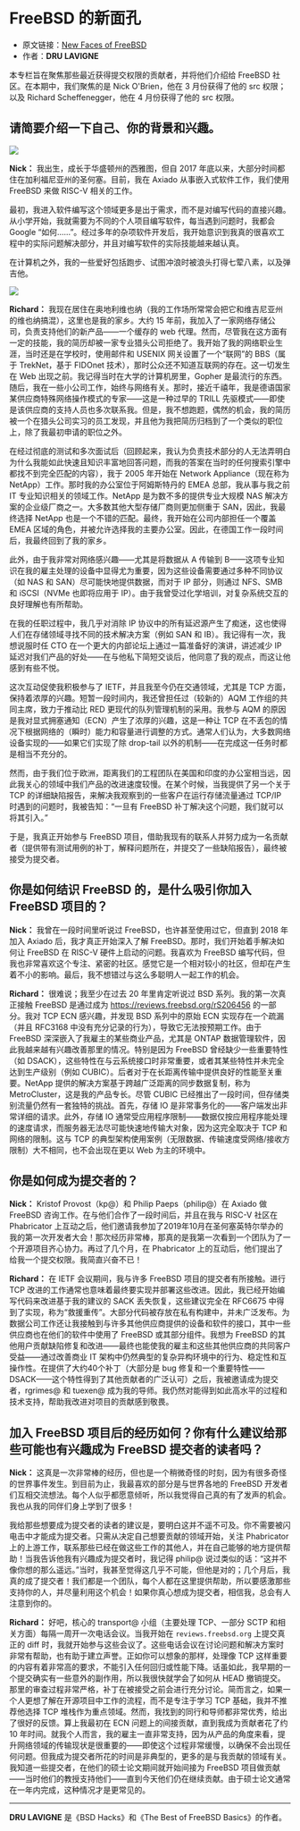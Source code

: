 # FreeBSD 的新面孔

- 原文链接：[New Faces of FreeBSD](https://freebsdfoundation.org/wp-content/uploads/2020/07/New-Faces-of-FreeBSD.pdf)
- 作者：**DRU LAVIGNE**

本专栏旨在聚焦那些最近获得提交权限的贡献者，并将他们介绍给 FreeBSD 社区。在本期中，我们聚焦的是 Nick O'Brien，他在 3 月份获得了他的 src 权限；以及 Richard Scheffenegger，他在 4 月份获得了他的 src 权限。

## 请简要介绍一下自己、你的背景和兴趣。

![](https://github.com/user-attachments/assets/1665a636-a98d-46ed-a9bb-bc868dc600bc)


**Nick：** 我出生，成长于华盛顿州的西雅图，但自 2017 年底以来，大部分时间都住在加利福尼亚州的圣何塞。目前，我在 Axiado 从事嵌入式软件工作，我们使用 FreeBSD 来做 RISC-V 相关的工作。

最初，我进入软件编写这个领域更多是出于需求，而不是对编写代码的直接兴趣。从小学开始，我就需要为不同的个人项目编写软件，每当遇到问题时，我都会 Google “如何……”。经过多年的杂项软件开发后，我开始意识到我真的很喜欢工程中的实际问题解决部分，并且对编写软件的实际技能越来越认真。

在计算机之外，我的一些爱好包括跑步、试图冲浪时被浪头打得七荤八素，以及弹吉他。

![](https://github.com/user-attachments/assets/65b6f8be-79ca-4df9-9dd4-ff5b2b9e308d)


**Richard：**  我现在居住在奥地利维也纳（我的工作场所常常会把它和维吉尼亚州的维也纳搞混），这里也是我的家乡。大约 15 年前，我加入了一家网络存储公司，负责支持他们的新产品——一个缓存的 web 代理。然而，尽管我在这方面有一定的技能，我的简历却被一家专业猎头公司拒绝了。我开始了我的网络职业生涯，当时还是在学校时，使用邮件和 USENIX 网关设置了一个“联网”的 BBS（属于 TrekNet，基于 FIDOnet 技术），那时公众还不知道互联网的存在。这一切发生在 Web 出现之前。我记得当时在大学的计算机房里，Gopher 是最流行的东西。随后，我在一些小公司工作，始终与网络有关。那时，接近千禧年，我是德语国家某供应商特殊网络操作模式的专家——这是一种过早的 TRILL 先驱模式——即使是该供应商的支持人员也多次联系我。但是，我不想跑题，偶然的机会，我的简历被一个在猎头公司实习的员工发现，并且他为我把简历归档到了一个类似的职位上，除了我最初申请的职位之外。

在经过彻底的测试和多次面试后（回顾起来，我认为负责技术部分的人无法弄明白为什么我能如此快速且知识丰富地回答问题，而我的答案在当时的任何搜索引擎中都找不到完全匹配的内容），我于 2005 年开始在 Network Appliance（现在称为 NetApp）工作。那时我的办公室位于阿姆斯特丹的 EMEA 总部，我从事与我之前 IT 专业知识相关的领域工作。NetApp 是为数不多的提供专业大规模 NAS 解决方案的企业级厂商之一。大多数其他大型存储厂商则更加侧重于 SAN，因此，我最终选择 NetApp 也是一个不错的匹配。最终，我开始在公司内部担任一个覆盖 EMEA 区域的角色，并被允许选择我的主要办公室。因此，在德国工作一段时间后，我最终回到了我的家乡。

此外，由于我非常对网络感兴趣——尤其是将数据从 A 传输到 B——这项专业知识在我的雇主处理的设备中显得尤为重要，因为这些设备需要通过多种不同协议（如 NAS 和 SAN）尽可能快地提供数据，而对于 IP 部分，则通过 NFS、SMB 和 iSCSI（NVMe 也即将应用于 IP）。由于我曾受过化学培训，对复杂系统交互的良好理解也有所帮助。

在我的任职过程中，我几乎对消除 IP 协议中的所有延迟源产生了痴迷，这也使得人们在存储领域寻找不同的技术解决方案（例如 SAN 和 IB）。我记得有一次，我想说服时任 CTO 在一个更大的内部论坛上通过一篇准备好的演讲，讲述减少 IP 延迟对我们产品的好处——在与他私下简短交谈后，他同意了我的观点，而这让他感到有些不悦。

这次互动促使我积极参与了 IETF，并且我至今仍在交通领域，尤其是 TCP 方面，保持着浓厚的兴趣。短暂一段时间内，我还曾担任过（较新的）AQM 工作组的共同主席，致力于推动比 RED 更现代的队列管理机制的采用。我参与 AQM 的原因是我对显式拥塞通知（ECN）产生了浓厚的兴趣，这是一种让 TCP 在不丢包的情况下根据网络的（瞬时）能力和容量进行调整的方式。通常人们认为，大多数网络设备实现的——如果它们实现了除 drop-tail 以外的机制——在完成这一任务时都是相当不充分的。

然而，由于我们位于欧洲，距离我们的工程团队在美国和印度的办公室相当远，因此我关心的领域中我们产品的改进速度较慢。在某个时候，当我提供了另一个关于 TCP 的详细缺陷报告，来解决我观察到的一些客户在运行存储流量通过 TCP/IP 时遇到的问题时，我被告知：“一旦有 FreeBSD 补丁解决这个问题，我们就可以将其引入。”

于是，我真正开始参与 FreeBSD 项目，借助我现有的联系人并努力成为一名贡献者（提供带有测试用例的补丁，解释问题所在，并提交了一些缺陷报告），最终被接受为提交者。

## 你是如何结识 FreeBSD 的，是什么吸引你加入 FreeBSD 项目的？

**Nick：** 我曾在一段时间里听说过 FreeBSD，也许甚至使用过它，但直到 2018 年加入 Axiado 后，我才真正开始深入了解 FreeBSD。那时，我们开始着手解决如何让 FreeBSD 在 RISC-V 硬件上启动的问题。我喜欢为 FreeBSD 编写代码，但我也非常喜欢这个专注、紧密的社区。感觉它是一个相对较小的社区，但却在产生着不小的影响。最后，我不想错过与这么多聪明人一起工作的机会。

**Richard：**  很难说；我至少在过去 20 年里肯定听说过 BSD 系列。我的第一次真正接触 FreeBSD 是通过成为 <https://reviews.freebsd.org/rS206456> 的一部分。我对 TCP ECN 感兴趣，并发现 BSD 系列中的原始 ECN 实现存在一个疏漏（并且 RFC3168 中没有充分记录的行为），导致它无法按预期工作。由于 FreeBSD 深深嵌入了我雇主的某些商业产品，尤其是 ONTAP 数据管理软件，因此我越来越有兴趣改善那里的情况。特别是因为 FreeBSD 曾经缺少一些重要特性（如 DSACK），这些特性在与云系统接口时非常重要，或者其某些特性并未完全达到生产级别（例如 CUBIC）。后者对于在长距离传输中提供良好的性能至关重要。NetApp 提供的解决方案基于跨越广泛距离的同步数据复制，称为 MetroCluster，这是我的产品专长。尽管 CUBIC 已经推出了一段时间，但存储类别流量仍然有一套独特的挑战。首先，存储 IO 是非常事务化的——客户端发出非常详细的请求。此外，存储 IO 通常受应用程序限制——数据仅按应用程序能处理的速度请求，而服务器无法尽可能快速地传输大对象，因为这完全取决于 TCP 和网络的限制。这与 TCP 的典型架构使用案例（无限数据、传输速度受网络/接收方限制）大不相同，也不会出现在更以 Web 为主的环境中。

## 你是如何成为提交者的？

**Nick：** Kristof Provost（kp@）和 Philip Paeps（philip@）在 Axiado 做 FreeBSD 咨询工作。在与他们合作了一段时间后，并且在我与 RISC-V 社区在 Phabricator 上互动之后，他们邀请我参加了2019年10月在圣何塞英特尔举办的我的第一次开发者大会！那次经历非常棒，那真的是我第一次看到一个团队为了一个开源项目齐心协力。再过了几个月，在 Phabricator 上的互动后，他们提出了给我一个提交权限。我简直兴奋不已！

**Richard：**  在 IETF 会议期间，我与许多 FreeBSD 项目的提交者有所接触。进行 TCP 改进的工作通常也意味着最终要实现并部署这些改进。因此，我已经开始编写代码来改进基于我的建议的 SACK 丢失恢复，这些建议完全在 RFC6675 中得到了实现，称为“救援重传”。大部分代码被存放在私有构建中，并未广泛发布。为数据公司工作还让我接触到与许多其他供应商提供的设备和软件的接口，其中一些供应商也在他们的软件中使用了 FreeBSD 或其部分组件。我想为 FreeBSD 的其他用户贡献缺陷修复和改进——最终也能使我的雇主和这些其他供应商的共同客户受益——通过改善商业 IT 架构中仍然典型的复杂异构环境中的行为、稳定性和互操作性。在提供了大约40个补丁（大部分是 bug 修复和一个重要特性——DSACK——这个特性得到了其他贡献者的广泛认可）之后，我被邀请成为提交者，rgrimes@ 和 tuexen@ 成为我的导师。我仍然对能得到如此高水平的过程和技术支持，帮助我改进对项目的贡献感到敬畏。

## 加入 FreeBSD 项目后的经历如何？你有什么建议给那些可能也有兴趣成为 FreeBSD 提交者的读者吗？

**Nick：** 这真是一次非常棒的经历，但也是一个稍微奇怪的时刻，因为有很多奇怪的世界事件发生。到目前为止，我最喜欢的部分是与世界各地的 FreeBSD 开发者们互相交流想法。每个人似乎都愿意倾听，所以我觉得自己真的有了发声的机会。我也从我的同伴们身上学到了很多！

我给那些想要成为提交者的读者的建议是，要明白这并不遥不可及。你不需要被闪电击中才能成为提交者。只需从决定自己想要贡献的领域开始，关注 Phabricator 上的上游工作，联系那些已经在做这些工作的其他人，并在自己能够的地方提供帮助！当我告诉他我有兴趣成为提交者时，我记得 philip@ 说过类似的话：“这并不像你想的那么遥远。”当时，我甚至觉得这几乎不可能，但他是对的；几个月后，我真的成了提交者！我们都是一个团队，每个人都在这里提供帮助，所以要感激那些支持你的人，并尽量利用这个机会！如果你真心想成为提交者，相信我，总会有人注意到你的。

**Richard：**  好吧，核心的 transport@ 小组（主要处理 TCP、一部分 SCTP 和相关方面）每隔一周开一次电话会议。当我开始在 `reviews.freebsd.org` 上提交真正的 diff 时，我就开始参与这些会议了。这些电话会议在讨论问题和解决方案时非常有帮助，也有助于建立声誉。正如你可以想象的那样，处理像 TCP 这样重要的内容有着非常高的要求，不能引入任何回归或性能下降。话虽如此，我早期的一个提交确实有一些意外的副作用，所以我很快就学会了如何从 HEAD 撤销提交。那里的审查过程非常严格，补丁在被接受之前会进行充分讨论。简而言之，如果一个人更想了解在开源项目中工作的流程，而不是专注于学习 TCP 基础，我并不推荐他选择 TCP 堆栈作为重点领域。然而，我找到的同行和导师都非常优秀，给出了很好的反馈。算上我最初在 ECN 问题上的间接贡献，直到我成为贡献者花了约 10 年时间。就我个人而言，我的雇主一直非常支持，因为从产品的角度来看，提升网络领域的传输现状是很重要的——即使这个过程非常缓慢，以确保不会出现任何问题。但我成为提交者所花的时间是非典型的，更多的是与我贡献的领域有关。我知道一些提交者，在他们的硕士论文期间就开始间接为 FreeBSD 项目做贡献——当时他们的教授支持他们——直到今天他们仍在继续贡献。由于硕士论文通常在一年内完成，这种情况才是更常见的。

---

**DRU LAVIGNE** 是《BSD Hacks》和《The Best of FreeBSD Basics》的作者。
